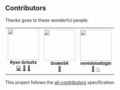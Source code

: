 ## Contributors

Thanks goes to these wonderful people:

<!-- ALL-CONTRIBUTORS-LIST:START - Do not remove or modify this section -->
<!-- prettier-ignore-start -->
<!-- markdownlint-disable -->
<table>
  <tr>
    <td align="center"><a href="https://github.com/sargeschultz11"><img src="https://avatars.githubusercontent.com/sargeschultz11" width="100px;" alt=""/><br /><sub><b>Ryan Schultz</b></sub></a><br /><a href="#code" title="Code">💻</a> <a href="#doc" title="Documentation">📖</a> <a href="#maintenance" title="Maintenance">🚧</a></td>
    <td align="center"><a href="https://github.com/SnakeSK"><img src="https://avatars.githubusercontent.com/SnakeSK" width="100px;" alt=""/><br /><sub><b>SnakeSK</b></sub></a><br /><a href="#bug" title="Bug reports">🐛</a></td>
    <td align="center"><a href="https://github.com/semidoludizgin"><img src="https://avatars.githubusercontent.com/semidoludizgin" width="100px;" alt=""/><br /><sub><b>semidoludizgin</b></sub></a><br /><a href="#bug" title="Bug reports">🐛</a> <a href="#feat" title="Feature requests">✨</a ></td>
  </tr>
</table>
<!-- markdownlint-enable -->
<!-- prettier-ignore-end -->
<!-- ALL-CONTRIBUTORS-LIST:END -->

This project follows the [all-contributors](https://github.com/all-contributors/all-contributors) specification.